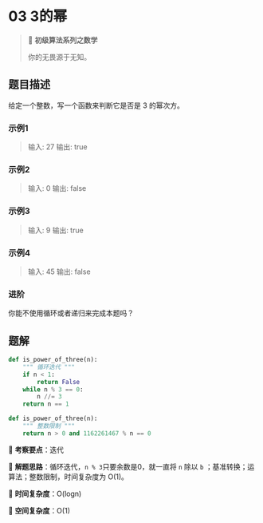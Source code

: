 # 03 3的幂

> 🌈 **初级算法系列之数学**
>
> 你的无畏源于无知。

## 题目描述

给定一个整数，写一个函数来判断它是否是 3 的幂次方。

### 示例1

> 输入: 27
> 输出: true

### 示例2

> 输入: 0
> 输出: false

### 示例3

> 输入: 9
> 输出: true

### 示例4

> 输入: 45
> 输出: false

### 进阶

你能不使用循环或者递归来完成本题吗？

## 题解

```python
def is_power_of_three(n):
    """ 循环迭代 """
    if n < 1:
        return False
    while n % 3 == 0:
        n //= 3
    return n == 1
```

```python
def is_power_of_three(n):
    """ 整数限制 """
    return n > 0 and 1162261467 % n == 0
```

🍥 **考察要点**：迭代

🍬 **解题思路**：循环迭代，`n % 3`只要余数是0，就一直将 `n` 除以 `b` ；基准转换；运算法；整数限制，时间复杂度为 O(1)。

🍉 **时间复杂度**：O(logn)

🍭 **空间复杂度**：O(1)
